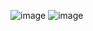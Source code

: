 ![image](https://github.com/MrUmmataliyev/Letscode/assets/145908814/dea03b60-cf45-4702-acee-e6296471c423)
![image](https://github.com/MrUmmataliyev/Letscode/assets/145908814/d6094aec-aa76-4f7f-a190-148f09734626)
